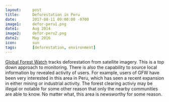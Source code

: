 ```yaml
---
layout: 	post
title: 		Deforestation in Peru
date:   	2017-08-11 09:00:00 -0700
image1:		defor-peru1.png
date1: 		Aug 2014
image2: 	defor-peru2.png
date2: 		May 2016
icon:		sun
tags: 		[deforestation, environment]
---
```


[Global Forest Watch](http://www.globalforestwatch.org) tracks deforestation from satellite imagery.  This is a top down approach to monitoring.  There is also the capability to source local information by revealed activity of users.  For example, users of GFW have been very interested in this area in Peru, which has seen a recent expansion in either mining or industrial activity.  The forest clearing activiy may be illegal or notable for some other reason that only the nearby communities are able to know.  No matter what, this area is newsworthy for some reason.